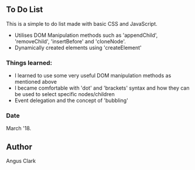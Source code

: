 ## To Do List
This is a simple to do list made with basic CSS and JavaScript.
* Utilises DOM Manipulation methods such as 'appendChild', 'removeChild', 'insertBefore' and 'cloneNode'.
* Dynamically created elements using 'createElement'

### Things learned:
* I learned to use some very useful DOM manipulation methods as mentioned above
* I became comfortable with 'dot' and 'brackets' syntax and how they can be used to select specific nodes/children
* Event delegation and the concept of 'bubbling'

### Date 
March '18.

## Author
Angus Clark
